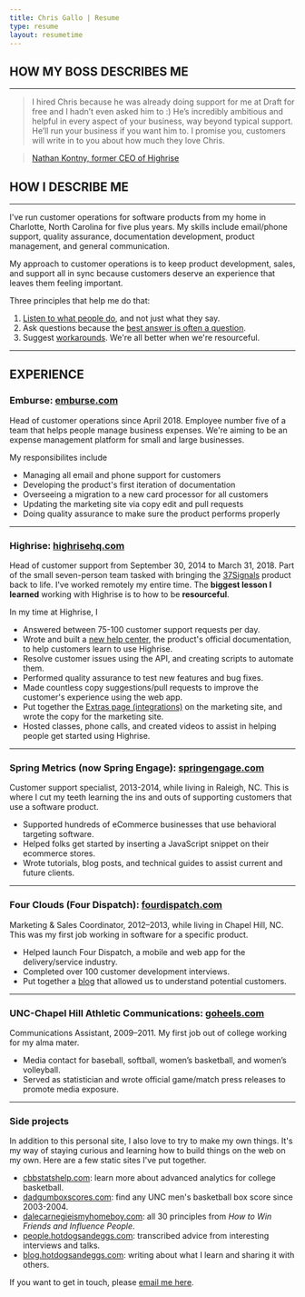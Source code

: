 ```yaml
--- 
title: Chris Gallo | Resume
type: resume
layout: resumetime
---
```


HOW MY BOSS DESCRIBES ME
----------

* * * * *

> I hired Chris because he was already doing support for me at Draft for free and I hadn’t even asked him to :) He’s incredibly ambitious and helpful in every aspect of your business, way beyond typical support. He’ll run your business if you want him to. I promise you, customers will write in to you about how much they love Chris. 

> [Nathan Kontny, former CEO of Highrise](https://medium.com/@natekontny/moving-on-from-highrise-94fb26df67e7) 

HOW I DESCRIBE ME
----------

* * * * *

I've run customer operations for software products from my home in Charlotte, North Carolina for five plus years. My skills include email/phone support, quality assurance, documentation development, product management, and general communication. 

My approach to customer operations is to keep product development, sales, and support all in sync because customers deserve an experience that leaves them feeling important. 

Three principles that help me do that:

1.  [Listen to what people
    do](http://blog.hotdogsandeggs.com/listen-to-what-people-do/), and
    not just what they say.
2.  Ask questions because the [best answer is often a
    question](http://supportops.co/dont-be-a-robot-create-conversations/).
3.  Suggest [workarounds](http://blog.hotdogsandeggs.com/workarounds/).
    We're all better when we're resourceful.

* * * * *

EXPERIENCE
----------

### Emburse: [emburse.com](https://www.emburse.com/)

Head of customer operations since April 2018. Employee number five of a team that helps people manage business expenses. We're aiming to be an expense management platform for small and large businesses. 

My responsibilites include 

-   Managing all email and phone support for customers
-   Developing the product's first iteration of documentation
-   Overseeing a migration to a new card processor for all customers
-   Updating the marketing site via copy edit and pull requests 
-   Doing quality assurance to make sure the product performs properly

* * * * *

### Highrise: [highrisehq.com](http://highrisehq.com)

Head of customer support from September 30, 2014 to March 31, 2018. Part of the small
seven-person team tasked with bringing the
[37Signals](https://signalvnoise.com/posts/3770-big-news-for-highrise)
product back to life. I've worked remotely my entire time. The
**biggest lesson I learned** working with Highrise is to how to be
**resourceful**.

In my time at Highrise, I

-   Answered between 75-100 customer support requests per day.
-   Wrote and built a [new help
    center](http://blog.hotdogsandeggs.com/advice-from-the-future/), the
    product's official documentation, to help customers learn to use
    Highrise.
-   Resolve customer issues using the API, and creating scripts to
    automate them.
-   Performed quality assurance to test new features and bug fixes.
-   Made countless copy suggestions/pull requests to improve the
    customer's experience using the web app.
-   Put together the [Extras page
    (integrations)](https://highrisehq.com/extras/) on the marketing
    site, and wrote the copy for the marketing site.
-   Hosted classes, phone calls, and created videos to assist in helping
    people get started using Highrise.

* * * * *

### Spring Metrics (now Spring Engage): [springengage.com](http://www.springengage.com/)

Customer support specialist, 2013-2014, while living in Raleigh, NC.
This is where I cut my teeth learning the ins and outs of supporting
customers that use a software product.

-   Supported hundreds of eCommerce businesses that use behavioral
    targeting software.
-   Helped folks get started by inserting a JavaScript snippet on their
    ecommerce stores.
-   Wrote tutorials, blog posts, and technical guides to assist current
    and future clients.

* * * * *

### Four Clouds (Four Dispatch): [fourdispatch.com](http://fourdispatch.com/)

Marketing & Sales Coordinator, 2012–2013, while living in Chapel Hill,
NC. This was my first job working in software for a specific product.

-   Helped launch Four Dispatch, a mobile and web app for the
    delivery/service industry.
-   Completed over 100 customer development interviews.
-   Put together a [blog](http://fourdispatch.com/blog/) that allowed us
    to understand potential customers.

* * * * *

### UNC-Chapel Hill Athletic Communications: [goheels.com](http://www.goheels.com/)

Communications Assistant, 2009–2011. My first job out of college working
for my alma mater.

-   Media contact for baseball, softball, women’s basketball, and
    women’s volleyball.
-   Served as statistician and wrote official game/match press releases
    to promote media exposure.

* * * * *

### Side projects

In addition to this personal site, I also love to try to make my own
things. It's my way of staying curious and learning how to build things
on the web on my own. Here are a few static sites I've put together.

-   [cbbstatshelp.com](https://cbbstatshelp.com): learn more about
    advanced analytics for college basketball.
-   [dadgumboxscores.com](https://dadgumboxscores.com): find any UNC
    men's basketball box score since 2003-2004.
-   [dalecarnegieismyhomeboy.com](https://hotdogsandeggs.com/dale/):
    all 30 principles from *How to Win Friends and Influence People*.
-   [people.hotdogsandeggs.com](http://people.hotdogsandeggs.com/):
    transcribed advice from interesting interviews and talks.
-   [blog.hotdogsandeggs.com](http://blog.hotdogsandeggs.com/): writing
    about what I learn and sharing it with others.

If you want to get in touch, please [email me
here](mailto:christopher.joseph.gallo@gmail.com).
